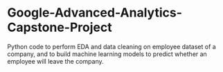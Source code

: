 # Google-Advanced-Analytics-Capstone-Project

Python code to perform EDA and data cleaning on employee dataset of a company, and to build machine learning models to predict whether an employee will leave the company. 
